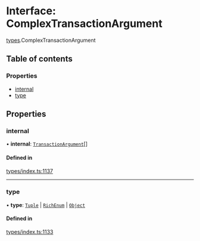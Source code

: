 # Interface: ComplexTransactionArgument

[types](../wiki/types).ComplexTransactionArgument

## Table of contents

### Properties

- [internal](../wiki/types.ComplexTransactionArgument#internal)
- [type](../wiki/types.ComplexTransactionArgument#type)

## Properties

### internal

• **internal**: [`TransactionArgument`](../wiki/types#transactionargument)[]

#### Defined in

[types/index.ts:1137](https://github.com/PolymathNetwork/polymesh-sdk/blob/299ce247/src/types/index.ts#L1137)

___

### type

• **type**: [`Tuple`](../wiki/types.TransactionArgumentType#tuple) \| [`RichEnum`](../wiki/types.TransactionArgumentType#richenum) \| [`Object`](../wiki/types.TransactionArgumentType#object)

#### Defined in

[types/index.ts:1133](https://github.com/PolymathNetwork/polymesh-sdk/blob/299ce247/src/types/index.ts#L1133)
